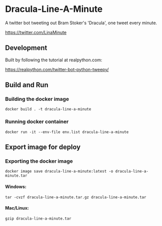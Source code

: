 # Dracula-Line-A-Minute
A twitter bot tweeting out Bram Stoker's 'Dracula', one tweet every minute.

https://twitter.com/LinaMinute

## Development
Built by following the tutorial at realpython.com:

https://realpython.com/twitter-bot-python-tweepy/


## Build and Run

### Building the docker image
`docker build . -t dracula-line-a-minute`

### Running docker container
`docker run -it --env-file env.list dracula-line-a-minute`


## Export image for deploy

### Exporting the docker image
`docker image save dracula-line-a-minute:latest -o dracula-line-a-minute.tar`

#### Windows:
`tar -cvzf dracula-line-a-minute.tar.gz dracula-line-a-minute.tar`

#### Mac/Linux:
`gzip dracula-line-a-minute.tar`